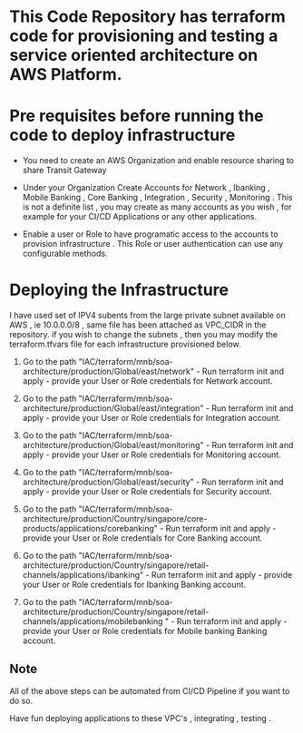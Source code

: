 # This Code Repository has terraform code for provisioning and testing a service oriented architecture on AWS Platform.

# Pre requisites before running the code to deploy infrastructure 

- You need to create an AWS Organization and enable resource sharing to share Transit Gateway
- Under your Organization Create Accounts for Network , Ibanking , Mobile Banking , Core Banking , Integration , Security , Monitoring . This is not a definite list , you may create as many accounts as you wish , for example for your CI/CD Applications or any other applications. 

- Enable a user or Role to have programatic access to the accounts to provision infrastructure . This Role or user authentication can use any configurable methods. 

# Deploying the Infrastructure 

I have used set of IPV4 subents from the large private subnet available on AWS , ie 10.0.0.0/8 , same file has been attached as VPC_CIDR in the repository. if you wish to change the subnets , then you may modify the terraform.tfvars file for each infrastructure provisioned below. 

1) Go to the path "IAC/terraform/mnb/soa-architecture/production/Global/east/network" - Run terraform init and apply - provide your User or Role credentials for Network account. 

2) Go to the path "IAC/terraform/mnb/soa-architecture/production/Global/east/integration" - Run terraform init and apply - provide your User or Role credentials for Integration account. 

3) Go to the path "IAC/terraform/mnb/soa-architecture/production/Global/east/monitoring" - Run terraform init and apply - provide your User or Role credentials for Monitoring account. 

4) Go to the path "IAC/terraform/mnb/soa-architecture/production/Global/east/security" - Run terraform init and apply - provide your User or Role credentials for Security account. 

5) Go to the path "IAC/terraform/mnb/soa-architecture/production/Country/singapore/core-products/applications/corebanking" - Run terraform init and apply - provide your User or Role credentials for Core Banking account. 

6) Go to the path "IAC/terraform/mnb/soa-architecture/production/Country/singapore/retail-channels/applications/ibanking" - Run terraform init and apply - provide your User or Role credentials for Ibanking Banking account.

7) Go to the path "IAC/terraform/mnb/soa-architecture/production/Country/singapore/retail-channels/applications/mobilebanking " - Run terraform init and apply - provide your User or Role credentials for Mobile banking Banking account.

## Note 

All of the above steps can be automated from CI/CD Pipeline if you want to do so. 

Have fun deploying applications to these VPC's , integrating , testing . 

